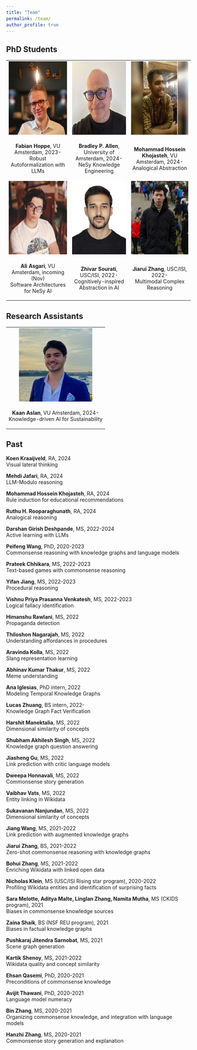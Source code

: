 ```yaml
---
title: "Team"
permalink: /team/
author_profile: true
---
```



## PhD Students

<table style="border-collapse: collapse; border: none; table-layout: fixed ; width: 100%;">
<tr style="border: none;">
<td style="text-align: center; border: none">
<img style="height:200px" src="../images/Fabian-Hoppe.jpeg">
</td>
  <td style="text-align: center; border: none">
        <img style="height:200px" src="../images/Brad.jpg">
  </td>
  <td style="text-align: center; border: none">
    <img style="height:200px" src="../images/Hossein.jpeg">
</td>
</tr>
<tr style="border: none;">
  <td style="text-align: center; border: none">  
    <p><b>Fabian Hoppe</b>, VU Amsterdam, 2023-<br/>
    Robust Autoformalization with LLMs</p>
  </td>
  <td style="text-align: center; border: none">
    <p><b>Bradley P. Allen</b>, University of Amsterdam, 2024-<br/>
    NeSy Knowledge Engineering</p>
  </td>
  <td style="text-align: center; border: none">
    <p><b>Mohammad Hossein Khojasteh</b>, VU Amsterdam, 2024-<br/>
    Analogical Abstraction</p>
  </td>
  </tr>
  <tr style="border: none;">
<td style="text-align: center; border: none">
<img style="height:200px" src="../images/Ali.jpeg">
</td>
  <td style="text-align: center; border: none">
        <img style="height:200px" src="../images/Zhivar-Sourati.jpeg">
  </td>
  <td style="text-align: center; border: none">
    <img style="height:200px" src="../images/Jiarui-Zhang.jpeg">
</td>
</tr>
<tr style="border: none;">
  <td style="text-align: center; border: none">  
    <p><b>Ali Asgari</b>, VU Amsterdam, incoming (Nov)<br/>
    Software Architectures for NeSy AI</p>
  </td>
  <td style="text-align: center; border: none">
    <p><b>Zhivar Sourati</b>, USC/ISI, 2022-<br/>
  Cognitively-inspired Abstraction in AI</p>
  </td>
  <td style="text-align: center; border: none">
    <p><b>Jiarui Zhang</b>, USC/ISI, 2022-<br/>
      Multimodal Complex Reasoning</p>
  </td>
  </tr>
</table>

## Research Assistants

<table style="border-collapse: collapse; border: none; table-layout: fixed ; width: 100%;">
  <tr style="border: none;">
<td style="text-align: center; border: none">
<img style="height:200px" src="../images/Kaan.jpeg">
</td>

</tr>
<tr style="border: none;">
  <td style="text-align: center; border: none">  
    <p><b>Kaan Aslan</b>, VU Amsterdam, 2024-<br/>
    Knowledge-driven AI for Sustainability</p>
  </td>
  </tr>
</table>


## Past

**Koen Kraaijveld**, RA, 2024 \
Visual lateral thinking

**Mehdi Jafari**, RA, 2024 \
LLM-Modulo reasoning

**Mohammad Hossein Khojasteh**, RA, 2024 \
Rule induction for educational recommendations

**Ruthu H. Rooparaghunath**, RA, 2024 \
Analogical reasoning

**Darshan Girish Deshpande**, MS, 2022-2024 \
Active learning with LLMs

**Peifeng Wang**, PhD, 2020-2023 \
Commonsense reasoning with knowledge graphs and language models

**Prateek Chhikara**, MS, 2022-2023 \
Text-based games with commonsense reasoning

**Yifan Jiang**, MS, 2022-2023 \
Procedural reasoning

**Vishnu Priya Prasanna Venkatesh**, MS, 2022-2023 \
Logical fallacy identification

**Himanshu Rawlani**, MS, 2022 \
Propaganda detection

**Thiloshon Nagarajah**, MS, 2022 \
Understanding affordances in procedures

**Aravinda Kolla**, MS, 2022 \
Slang representation learning

**Abhinav Kumar Thakur**, MS, 2022 \
Meme understanding

**Ana Iglesias**, PhD intern, 2022 \
Modeling Temporal Knowledge Graphs

**Lucas Zhuang**, BS intern, 2022-\
Knowledge Graph Fact Verification

**Harshit Manektalia**, MS, 2022\
Dimensional similarity of concepts

**Shubham Akhilesh Singh**, MS, 2022\
Knowledge graph question answering

**Jiasheng Gu**, MS, 2022\
Link prediction with critic language models

**Dweepa Honnavali**, MS, 2022\
Commonsense story generation

**Vaibhav Vats**, MS, 2022\
Entity linking in Wikidata

**Sukavanan Nanjundan**, MS, 2022\
Dimensional similarity of concepts

**Jiang Wang**, MS, 2021-2022\
Link prediction with augmented knowledge graphs

**Jiarui Zhang**, BS, 2021-2022\
Zero-shot commonsense reasoning with knowledge graphs

**Bohui Zhang**, MS, 2021-2022\
Enriching Wikidata with linked open data

**Nicholas Klein**, MS (USC/ISI Rising star program), 2020-2022\
Profiling Wikidata entities and identification of surprising facts

**Sara Melotte, Aditya Malte, Linglan Zhang, Namita Mutha**, MS (CKIDS program), 2021\
Biases in commonsense knowledge sources

**Zaina Shaik**, BS (NSF REU program), 2021\
Biases in factual knowledge graphs

**Pushkaraj Jitendra Sarnobat**, MS, 2021\
Scene graph generation

**Kartik Shenoy**, MS, 2021-2022\
Wikidata quality and concept similarity

**Ehsan Qasemi**, PhD, 2020-2021\
Preconditions of commonsense knowledge

**Avijit Thawani**, PhD, 2020-2021\
Language model numeracy

**Bin Zhang**, MS, 2020-2021\
Organizing commonsense knowledge, and integration with language models

**Hanzhi Zhang**, MS, 2020-2021\
Commonsense story generation and explanation
